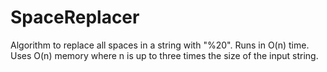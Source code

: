 # SpaceReplacer
Algorithm to replace all spaces in a string with "%20".
Runs in O(n) time.
Uses O(n) memory where n is up to three times the size of the input string.

